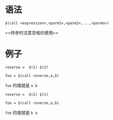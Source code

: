 # 语法
```
$(call <expression>,<parm1>,<parm2>,...,<parmn>)
```

==传参时注意空格的使用==

# 例子
```
reverse =  $(1) $(2)

foo = $(call reverse,a,b)
```
``foo`` 的值就是 ``a b``

```
reverse =  $(2) $(1)

foo = $(call reverse,a,b)
```
``foo`` 的值就是 ``b a`` 
